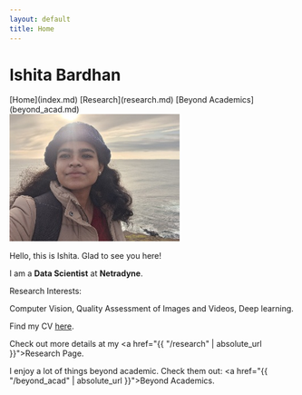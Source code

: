 ```yaml
---
layout: default
title: Home
---
```


<h1>Ishita Bardhan</h1>
[Home](index.md)  [Research](research.md)  [Beyond Academics](beyond_acad.md)
<br>

<img src="/images/site_me_resize.jpg" alt="About Image">
  
Hello, this is Ishita. Glad to see you here!

I am a <b>Data Scientist</b> at <b>Netradyne</b>.

Research Interests:

Computer Vision, Quality Assessment of Images and Videos, Deep learning.

Find my CV [here](https://drive.google.com/file/d/1ApN2TsZROJ7JegmmG7k6k13SlEGYfwc6/view).

Check out more details at my <a href="{{ "/research" | absolute_url }}">Research Page</a>.

I enjoy a lot of things beyond academic. Check them out: <a href="{{ "/beyond_acad" | absolute_url }}">Beyond Academics</a>.
